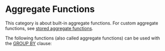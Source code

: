# Aggregate Functions

This category is about built-in aggregate functions. For custom aggregate functions, see [stored aggregate functions](../../../../server-usage/stored-routines/stored-functions/stored-aggregate-functions.md).

The following functions (also called aggregate functions) can be used with the [GROUP BY](../../data-manipulation/selecting-data/group-by.md) clause:
